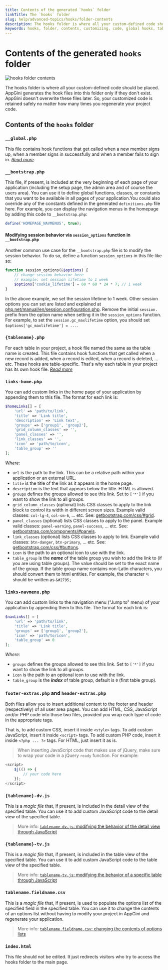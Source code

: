 ```yaml
---
title: Contents of the generated `hooks` folder
linkTitle: The `hooks` folder
slug: help/advanced-topics/hooks/folder-contents
description: The hooks folder is where all your custom-defined code should be placed. AppGini generates the hook files into this folder only if they don't exist. AppGini doesn't overwrite these files later. So, your customized code is retained safely no matter how many times you regenerate your project code.
keywords: hooks, folder, contents, customizing, code, global hooks, table-specific hooks, links-home, links-navmenu, footer-extras, header-extras
---
```


# Contents of the generated `hooks` folder

![hooks folder contents](https://cdn.bigprof.com/images/hooks-folder.png "hooks folder contents")

The hooks folder is where all your custom-defined code should be placed. AppGini generates the hook files into this folder only if they don't exist. AppGini doesn't overwrite these files later. So, your customized code is retained safely no matter how many times you regenerate your project code.

## Contents of the `hooks` folder

### `__global.php`

This file contains hook functions that get called when a new member signs up, when a member signs in successfully and when a member fails to sign in. [_Read more_](/appgini/help/advanced-topics/hooks/global-hooks/).


### `__bootstrap.php`

This file, if present, is included at the very beginning of each page of your application (including the setup page, the admin area and of course the users area). You can use it to define global functions, classes, or constants that you want to be available in all pages of your application.You could also override any of the constants defined in the generated `definitions.php` file here. For example, you can display the navigation menus in the homepage by adding this code to `__bootstrap.php`:

```php
define('HOMEPAGE_NAVMENUS', true);
```

#### Modifying session behavior via `session_options` function in `__bootstrap.php`

Another common use case for the `__bootstrap.php` file is to modify the session behavior. To do so, define a function `session_options` in this file like so:

```php
function session_options(&$options) {
    // change session behavior here
    // example: set session lifetime to 1 week
    $options['cookie_lifetime'] = 60 * 60 * 24 * 7; // 1 week
}
```

In the above example, we set the session lifetime to 1 week. Other session options you can set are listed and explained at [php.net/manual/en/session.configuration.php](https://www.php.net/manual/en/session.configuration.php). Remove the initial `session.` prefix from the option name when setting it in the `session_options` function. For example, to set the `session.gc_maxlifetime` option, you should set `$options['gc_maxlifetime'] = ...`.
    
### `{tablename}.php`

For each table in your project, a hook file named the same as the table name is created. This file contains hook functions that get called when a new record is added, when a record is edited, when a record is deleted, … etc. These hooks are table-specific. That's why each table in your project has its own hook file. [_Read more_](/appgini/help/advanced-topics/hooks/table-specific-hooks/)
      

### `links-home.php`

You can add custom links in the home page of your application by appending them to this file. The format for each link is:

```php
$homeLinks[] = [
    'url' => 'path/to/link', 
    'title' => 'Link title', 
    'description' => 'Link text',
    'groups' => ['group1', 'group2'],
    'grid_column_classes' => '',
    'panel_classes' => '',
    'link_classes' => '',
    'icon' => 'path/to/icon',
    'table_group' => ''
];
```

*Where:*

* `url` is the path to the link. This can be a relative path within your application or an external URL.
* `title` is the title of the link as it appears in the home page.
* `description` is the text that appears below the title. HTML is allowed.
* `groups` defines the groups allowed to see this link. Set to `['*']` if you want to show the link to all groups.
* `grid_column_classes` (optional) lists CSS classes to apply to the link block to control its width in different screen sizes. Example valid classes: `col-lg-4`, `col-sm-6`, ... etc. See: [getbootstrap.com/css/#grid](https://getbootstrap.com/css/#grid).
* `panel_classes` (optional) lists CSS classes to apply to the panel. Example valid classes: `panel-warning`, `panel-success`, ... etc. See: [getbootstrap.com/components/#panels](https://getbootstrap.com/components/#panels).
* `link_classes` (optional) lists CSS classes to apply to link. Example valid classes: `btn-danger`, `btn-primary`, ... etc. See: [getbootstrap.com/css/#buttons](https://getbootstrap.com/css/#buttons).
* `icon` is the path to an optional icon to use with the link.
* `table_group` is the ***name*** of the table group you wish to add the link to (if you are using table groups). The value should be set to the exact name of the group. If the table group name contains non-Latin characters, you should convert them to html entities. For example, the character ૫ should be written as `&#2795;`

### `links-navmenu.php`

You can add custom links to the navigation menu ("Jump to" menu) of your application by appending them to this file. The format for each link is:

```php
$navLinks[] = [
    'url' => 'path/to/link', 
    'title' => 'Link title', 
    'groups' => ['group1', 'group2'],
    'icon' => 'path/to/icon',
    'table_group' => 0
];
```

*Where:*

*   `groups` defines the groups allowed to see this link. Set to `['*']` if you want to show the link to all groups.
*   `icon` is the path to an optional icon to use with the link.
*   `table_group` is the ***index*** of table group, default is `0` (first table group).

### `footer-extras.php` and `header-extras.php`

Both files allow you to insert additional content to the footer and header (respectively) of all user area pages. 
You can add HTML, CSS, JavaScript and/or PHP code into those two files, provided you wrap each type of code in the appropriate tags.

That is, to add custom CSS, insert it inside `<style>` tags. To add custom JavaScript, insert it inside `<script>` tags.
To add custom PHP code, insert it inside `<?php ... ?>` tags. For HTML, just insert it as is.

> When inserting JavaScript code that makes use of jQuery, make sure to wrap your code in a jQuery `ready` function. For example:

```javascript
<script>
    $j(() => {
        // your code here
    });
</script>
```

### `{tablename}-dv.js`

This is a *magic file* that, if present, is included in the detail view of the specified table. You can use it to add custom JavaScript code to the detail view of the specified table.

> More info: [`tablename-dv.js`: modifying the behavior of the detail view through JavaScript](/appgini/help/advanced-topics/hooks/magic-files#tablename-dvjs-modifying-the-behavior-of-the-detail-view-through-javascript)

### `{tablename}-tv.js`

This is a *magic file* that, if present, is included in the table view of the specified table. You can use it to add custom JavaScript code to the table view of the specified table.

> More info: [`tablename-tv.js`: modifying the behavior of a specific table through JavaScript](/appgini/help/advanced-topics/hooks/magic-files#tablename-tvjs-modifying-the-behavior-of-a-specific-table-through-javascript)

### `tablename.fieldname.csv`

This is a *magic file* that, if present, is used to populate the options list of the specified field in the specified table. You can use it to change the contents of an options list without having to modify your project in AppGini and regenerate your application.

> More info: [`tablename.fieldname.csv`: changing the contents of options lists](/appgini/help/advanced-topics/hooks/magic-files#tablenamefieldnamecsv-changing-the-contents-of-options-lists)

### `index.html`

This file should not be edited. It just redirects visitors who try to access the hooks folder to the main page.  
      
    
